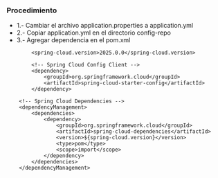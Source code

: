 ### Procedimiento

- 1.- Cambiar el archivo application.properties a application.yml
- 2.- Copiar application.yml en el directorio config-repo  
- 3.- Agregar dependencia en el pom.xml
```
        <spring-cloud.version>2025.0.0</spring-cloud.version>

```
```
        <!-- Spring Cloud Config Client -->
        <dependency>
            <groupId>org.springframework.cloud</groupId>
            <artifactId>spring-cloud-starter-config</artifactId>
        </dependency>

```
```
    <!-- Spring Cloud Dependencies -->
    <dependencyManagement>
        <dependencies>
            <dependency>
                <groupId>org.springframework.cloud</groupId>
                <artifactId>spring-cloud-dependencies</artifactId>
                <version>${spring-cloud.version}</version>
                <type>pom</type>
                <scope>import</scope>
            </dependency>
        </dependencies>
    </dependencyManagement>
```